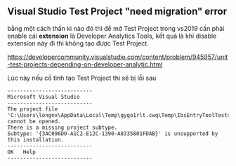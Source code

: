 ## Visual Studio Test Project "need migration" error

bằng một cách thần kì nào đó thì để mở Test Project trong vs2019 cần phải enable cái **extension** là Developer Analytics Tools, 
kết quả là khi disable extension này đi thì không tạo được Test Project. 

https://developercommunity.visualstudio.com/content/problem/945957/unit-test-projects-depending-on-developer-analytic.html

Lúc này nếu cố tình tạo Test Project thì sẽ bị lỗi sau 

```
---------------------------
Microsoft Visual Studio
---------------------------
The project file 'C:\Users\longnx\AppData\Local\Temp\gygo1rlt.cwq\Temp\IbsEntryToolTests02.csproj' cannot be opened.
There is a missing project subtype.
Subtype: '{3AC096D0-A1C2-E12C-1390-A8335801FDAB}' is unsupported by this installation.
---------------------------
OK   Help   
---------------------------
```

